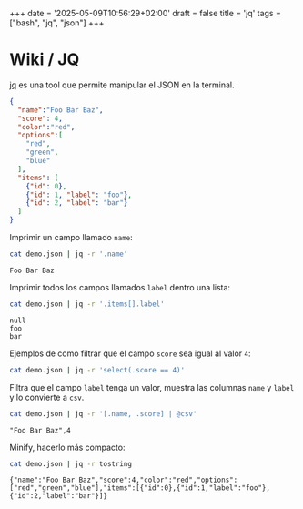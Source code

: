 +++
date = '2025-05-09T10:56:29+02:00'
draft = false
title = 'jq'
tags = ["bash", "jq", "json"]
+++

# Wiki / JQ

[jq](https://jqlang.org) es una tool que permite manipular el JSON en la terminal.


```json
{
  "name":"Foo Bar Baz",
  "score": 4,
  "color":"red",
  "options":[
    "red",
    "green",
    "blue"
  ],
  "items": [
    {"id": 0},
    {"id": 1, "label": "foo"},
    {"id": 2, "label": "bar"}
  ]
}
```

Imprimir un campo llamado `name`:

```bash
cat demo.json | jq -r '.name'
```

```
Foo Bar Baz
```

Imprimir todos los campos llamados `label` dentro una lista:

```bash
cat demo.json | jq -r '.items[].label'
```

```
null
foo
bar
```

Ejemplos de como filtrar que el campo `score` sea igual al valor `4`:

```bash
cat demo.json | jq -r 'select(.score == 4)'
```

Filtra que el campo `label` tenga un valor, muestra las columnas `name` y `label` y lo convierte a `csv`.

```bash
cat demo.json | jq -r '[.name, .score] | @csv'
```

```csv
"Foo Bar Baz",4
```

Minify, hacerlo más compacto:

```bash
cat demo.json | jq -r tostring
```

```
{"name":"Foo Bar Baz","score":4,"color":"red","options":["red","green","blue"],"items":[{"id":0},{"id":1,"label":"foo"},{"id":2,"label":"bar"}]}
```
